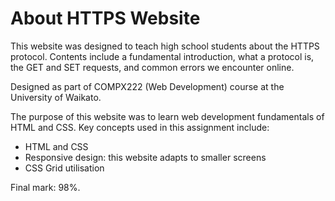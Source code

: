 # About HTTPS Website

This website was designed to teach high school students about the HTTPS protocol. Contents include a fundamental introduction, what a protocol is, the GET and SET requests, and common errors we encounter online.

Designed as part of COMPX222 (Web Development) course at the University of Waikato.

The purpose of this website was to learn web development fundamentals of HTML and CSS.
Key concepts used in this assignment include:
- HTML and CSS
- Responsive design: this website adapts to smaller screens
- CSS Grid utilisation

Final mark: 98%.
